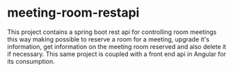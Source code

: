 # meeting-room-restapi
This project contains a spring boot rest api for controlling room meetings this way making possible to reserve a room for a meeting, upgrade it's information, get information on the meeting room reserved and also delete it if necessary.
This same project is coupled with a front end api in Angular for its consumption.

